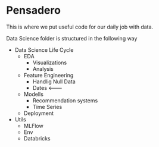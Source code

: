 # Pensadero
This is where we put useful code for our daily job with data.

Data Science folder is structured in the following way
* Data Science Life Cycle
  * EDA
    * Visualizations
    * Analysis
  * Feature Engineering
    * Handlig Null Data
    * Dates <---
  * Modells
    * Recommendation systems
    * Time Series
  * Deployment
* Utils
    * MLFlow
    * Env
    * Databricks

